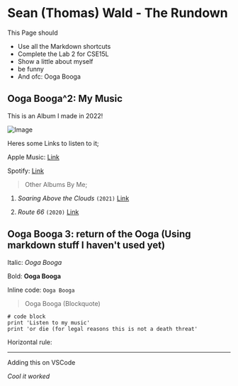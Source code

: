 # Sean (Thomas) Wald - The Rundown
This Page should
* Use all the Markdown shortcuts
* Complete the Lab 2 for CSE15L
* Show a little about myself
* be funny
* And ofc: Ooga Booga

## Ooga Booga^2: My Music
This is an Album I made in 2022!

![Image](https://m.media-amazon.com/images/I/51f9ZbJrPvL._UXNaN_FMjpg_QL85_.jpg)

Heres some Links to listen to it;

Apple Music: [Link](https://music.apple.com/us/album/tales-under-the-twin-suns/1606414379)

Spotify: [Link](https://www.youtube.com/watch?v=dQw4w9WgXcQ)

> Other Albums By Me;

1) *Soaring Above the Clouds* `(2021)` [Link](https://music.apple.com/us/album/soaring-above-the-clouds/1561540065)

2) *Route 66* `(2020)` [Link](https://music.apple.com/us/album/route-66/1564035959)

## Ooga Booga 3: return of the Ooga (Using markdown stuff I haven't used yet)
Italic: *Ooga Booga*

Bold: **Ooga Booga**

Inline code: `Ooga Booga`

> Ooga Booga (Blockquote)

```
# code block
print 'Listen to my music'
print 'or die (for legal reasons this is not a death threat'
```
Horizontal rule:

---

Adding this on VSCode

*Cool it worked*

